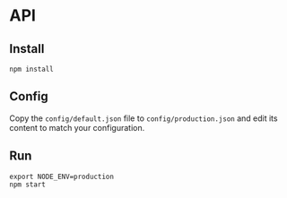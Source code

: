 # API

## Install

```
npm install
```

## Config

Copy the `config/default.json` file to `config/production.json` and edit its content to match your configuration.

## Run

```
export NODE_ENV=production
npm start
```
